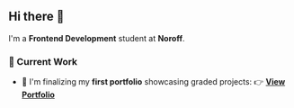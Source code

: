 ## Hi there 👋

I'm a **Frontend Development** student at **Noroff**.

### 🚀 Current Work
- 🧪 I'm finalizing my **first portfolio** showcasing graded projects:
  👉 [**View Portfolio**](https://portfolio-1-hallsi90.netlify.app/)


<!--
**hallsi90/hallsi90** is a ✨ _special_ ✨ repository because its `README.md` (this file) appears on your GitHub profile.

Here are some ideas to get you started:

- 🔭 I’m currently working on ...
- 🌱 I’m currently learning ...
- 👯 I’m looking to collaborate on ...
- 🤔 I’m looking for help with ...
- 💬 Ask me about ...
- 📫 How to reach me: ...
- 😄 Pronouns: ...
- ⚡ Fun fact: ...
-->
